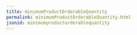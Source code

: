 ```yaml
---
title: minimumProductOrderableQuantity
permalink: minimumProductOrderableQuantity.html
jsonid: minimumproductorderablequantity
---
```

